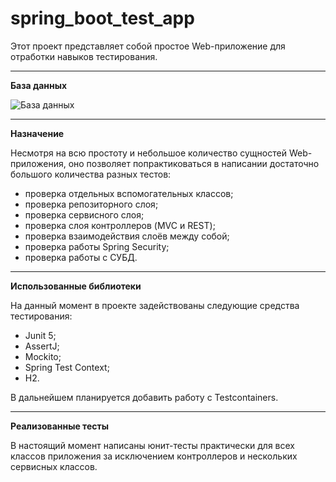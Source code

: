 # spring_boot_test_app
Этот проект представляет собой простое Web-приложение для отработки навыков тестирования.

_______

**База данных**

![База данных](https://github.com/user-attachments/assets/b727aff9-8a6e-4fb2-bd51-c8797ba23f13)

_______

**Назначение**

Несмотря на всю простоту и небольшое количество сущностей Web-приложения, оно позволяет попрактиковаться в написании достаточно большого количества разных тестов:

- проверка отдельных вспомогательных классов;
- проверка репозиторного слоя;
- проверка сервисного слоя;
- проверка слоя контроллеров (MVC и REST);
- проверка взаимодействия слоёв между собой;
- проверка работы Spring Security;
- проверка работы с СУБД.

_______

**Использованные библиотеки**

На данный момент в проекте задействованы следующие средства тестирования:

- Junit 5;
- AssertJ;
- Mockito;
- Spring Test Context;
- H2.

В дальнейшем планируется добавить работу с Testcontainers.

_______

**Реализованные тесты**

В настоящий момент написаны юнит-тесты практически для всех классов приложения за исключением контроллеров и нескольких сервисных классов.
